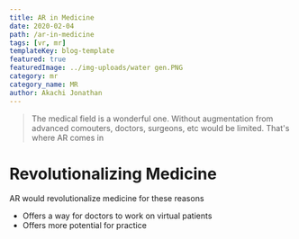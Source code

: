 ```yaml
---
title: AR in Medicine
date: 2020-02-04
path: /ar-in-medicine
tags: [vr, mr]
templateKey: blog-template
featured: true
featuredImage: ../img-uploads/water gen.PNG
category: mr
category_name: MR
author: Akachi Jonathan
---
```

> The medical field is a wonderful one. Without augmentation from advanced comouters, doctors, surgeons, etc would be limited. That's where AR comes in

# Revolutionalizing Medicine
AR would revolutionalize medicine for these reasons

* Offers a way for doctors to work on virtual patients
* Offers more potential for practice